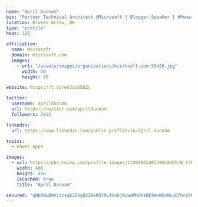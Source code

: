 ```yaml
---
name: "April Dunnam"
bio: "Partner Technical Architect @Microsoft | Blogger-Speaker | #PowerApps, #PowerAutomate, #Office365, #SharePoint | #WIT | #Karaoke Queen"
location: Broken Arrow, OK
type: "profile"
heat: 125

affiliation:
  name: Microsoft
  domain: microsoft.com
  images:
    - url: "/assets/images/organizations/microsoft.com-50x50.jpg"
      width: 50
      height: 50

website: https://t.co/enJuiGEQZc

twitter:
  username: aprildunnam
  url: https://twitter.com/aprildunnam
  followers: 5812

linkedin:
  url: https://www.linkedin.com/public-profile/in/april-dunnam

topics:
  - Power Apps

images:
  - url: https://pbs.twimg.com/profile_images/1326986540329918465/W_IJ6Ih2_400x400.jpg
    width: 400
    height: 400
    isCached: true
    title: "April Dunnam"

secured: "qNb09LB9mj1zsqk2E4gQ2ZmxKO7RLAGnbjNuwmMhZHsBE9awWGvNLxO7hribNfnFdXFDAFPVaKFGV90CcTvJ29oT8+hW+7OHvIlIZXbA+2FAKQLwtkQ2PF8l7zYbz1VhYvk1UfGX6LcR+dFQRN6y4BdWHjQDb8VZMTUEMze3/npkpiUvjadFSjoj98HLYZVlPau8gQ4uDkuq5zM2TXDnjPFHVzkwBTmH2BlN/HPoQLors8/X07lM4bZG/F6V5ATbtTRXEuzsWFp9W0DI+sHWGHPj7JT/i/UrtswKFkW9vCNZKCbIerQ82Gn1ENobcBUFra5n/UwER7mq6k2O2ErMzVsK3eTsV5oyA0QxJ3k+r5tFEAqgXe2ICFpZRtJhpZyRDoh4Zkj8J2JQeNHMVdKxVibtnyCJNU+xi1z06XhyO+A=;K8oVRtg2D+OaPRwVLSHJxQ=="
---
```


